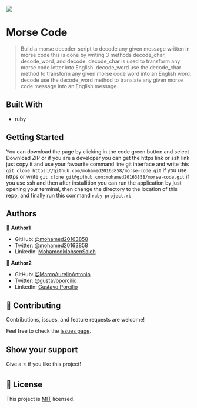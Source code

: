 ![](https://img.shields.io/badge/Microverse-blueviolet)

# Morse Code
> Build a morse decoder-script to decode any given message written in morse code this is done by writing 3 methods decode_char, decode_word, and decode.
decode_char is used to transform any morse code letter into English.
decode_word use the decode_char method to transform any given morse code word into an English word.
decode use the decode_word method to translate any given morse code message into an English message.


## Built With

- ruby


## Getting Started
You can download the page by clicking in the code green button and select Download ZIP or if you are a developer 
you can get the https link or ssh link just copy it and use your favourite command line git interface and write this `git clone https://github.com/mohamed20163858/morse-code.git` if you use https or write 
`git clone git@github.com:mohamed20163858/morse-code.git` if you use ssh and then after installition you can run the application by just opening your terminal, then change the directory to the location of this repo, and finally run this command `ruby project.rb` 


## Authors

👤 **Author1**

- GitHub: [@mohamed20163858](https://github.com/mohamed20163858)
- Twitter: [@mohamed20163858](https://twitter.com/mohamed20163858)
- LinkedIn: [MohamedMohsenSaleh](https://www.linkedin.com/in/mohamedmohsensaleh/)

👤 **Author2**

- GitHub: [@MarcoAurelioAntonio](https://github.com/MarcoAurelioAntonio)
- Twitter: [@gustavoporcilio](https://twitter.com/gustavoporcilio)
- LinkedIn: [Gustavo Porcilio](https://www.linkedin.com/in/gustavo-porcilio-4496a223a/)


## 🤝 Contributing

Contributions, issues, and feature requests are welcome!

Feel free to check the [issues page](../../issues/).

## Show your support

Give a ⭐️ if you like this project!

## 📝 License

This project is [MIT](./MIT.md) licensed.
